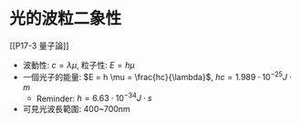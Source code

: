 # 光的波粒二象性
[[P17-3 量子論]]
- 波動性: $c = \lambda \mu$, 粒子性: $E = h \mu$
- 一個光子的能量: $E = h \mu = \frac{hc}{\lambda}$, $hc = 1.989 \cdot 10^{-25} J \cdot m$
	- Reminder: $h = 6.63 \cdot 10^{-34} J \cdot s$
- 可見光波長範圍: 400~700nm